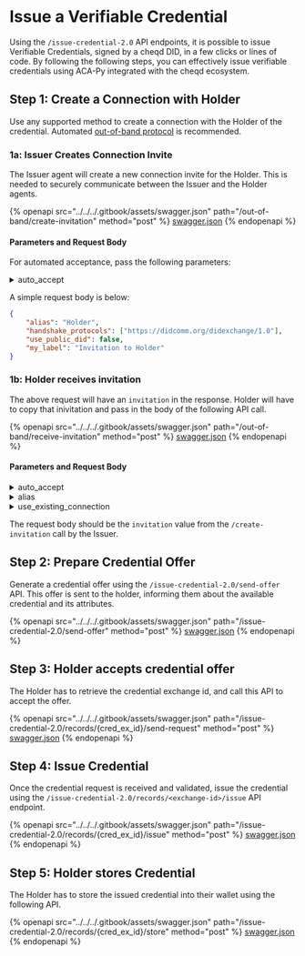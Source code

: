 # Issue a Verifiable Credential

Using the `/issue-credential-2.0` API endpoints, it is possible to issue Verifiable Credentials, signed by a cheqd DID, in a few clicks or lines of code. By following the following steps, you can effectively issue verifiable credentials using ACA-Py integrated with the cheqd ecosystem.

## Step 1: Create a Connection with Holder

Use any supported method to create a connection with the Holder of the credential. Automated [out-of-band protocol](https://identity.foundation/didcomm-messaging/spec/#out-of-band-messages) is recommended.

### 1a: Issuer Creates Connection Invite

The Issuer agent will create a new connection invite for the Holder. This is needed to securely communicate between the Issuer and the Holder agents.

{% openapi src="../../../.gitbook/assets/swagger.json" path="/out-of-band/create-invitation" method="post" %}
[swagger.json](../../../.gitbook/assets/swagger.json)
{% endopenapi %}

#### Parameters and Request Body

For automated acceptance, pass the following parameters:

<details>

<summary>auto_accept</summary>

Set this to true

</details>

A simple request body is below:

```json
{
    "alias": "Holder",
    "handshake_protocols": ["https://didcomm.org/didexchange/1.0"],
    "use_public_did": false,
    "my_label": "Invitation to Holder"
}
```

### 1b: Holder receives invitation

The above request will have an `invitation` in the response. Holder will have to copy that inivitation and pass in the body of the following API call.

{% openapi src="../../../.gitbook/assets/swagger.json" path="/out-of-band/receive-invitation" method="post" %}
[swagger.json](../../../.gitbook/assets/swagger.json)
{% endopenapi %}

#### Parameters and Request Body

<details>

<summary>auto_accept</summary>

Set this to true

</details>

<details>

<summary>alias</summary>

Pass an alias for the connection

</details>

<details>

<summary>use_existing_connection</summary>

Set this to true

</details>

The request body should be the `invitation` value from the `/create-invitation` call by the Issuer.

## Step 2: Prepare Credential Offer

Generate a credential offer using the `/issue-credential-2.0/send-offer` API. This offer is sent to the holder, informing them about the available credential and its attributes.

{% openapi src="../../../.gitbook/assets/swagger.json" path="/issue-credential-2.0/send-offer" method="post" %}
[swagger.json](../../../.gitbook/assets/swagger.json)
{% endopenapi %}

## Step 3: Holder accepts credential offer

The Holder has to retrieve the credential exchange id, and call this API to accept the offer.

{% openapi src="../../../.gitbook/assets/swagger.json" path="/issue-credential-2.0/records/{cred_ex_id}/send-request" method="post" %}
[swagger.json](../../../.gitbook/assets/swagger.json)
{% endopenapi %}

## Step 4: Issue Credential

Once the credential request is received and validated, issue the credential using the `/issue-credential-2.0/records/<exchange-id>/issue` API endpoint.

{% openapi src="../../../.gitbook/assets/swagger.json" path="/issue-credential-2.0/records/{cred_ex_id}/issue" method="post" %}
[swagger.json](../../../.gitbook/assets/swagger.json)
{% endopenapi %}

## Step 5: Holder stores Credential

The Holder has to store the issued credential into their wallet using the following API.

{% openapi src="../../../.gitbook/assets/swagger.json" path="/issue-credential-2.0/records/{cred_ex_id}/store" method="post" %}
[swagger.json](../../../.gitbook/assets/swagger.json)
{% endopenapi %}



